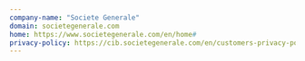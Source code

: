 ```yaml
---
company-name: "Societe Generale"
domain: societegenerale.com
home: https://www.societegenerale.com/en/home#
privacy-policy: https://cib.societegenerale.com/en/customers-privacy-policy/
---
```




